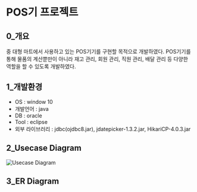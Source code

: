 # POS기 프로젝트
## 0_개요
중 대형 마트에서 사용하고 있는 POS기기를 구현할 목적으로 개발하였다. POS기기를 통해 물품의 계산뿐만이 아니라 재고 관리, 회원 관리, 직원 관리, 배달 관리 등 다양한 역할을 할 수 있도록 개발하였다. 
## 1_개발환경
  * OS : window 10
  * 개발언어 : java
  * DB : oracle
  * Tool : eclipse
  * 외부 라이브러리 : jdbc(ojdbc8.jar), jdatepicker-1.3.2.jar, HikariCP-4.0.3.jar
## 2_Usecase Diagram
![Usecase Diagram](https://user-images.githubusercontent.com/82793713/124924225-2fd0c900-e036-11eb-9cd9-f1c41cbdda8b.jpg)
## 3_ER Diagram
